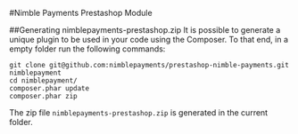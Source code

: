 #Nimble Payments Prestashop Module

##Generating nimblepayments-prestashop.zip
It is possible to generate a unique plugin to be used in your code using the Composer. To that end, in a empty folder run the following commands:
```
git clone git@github.com:nimblepayments/prestashop-nimble-payments.git nimblepayment
cd nimblepayment/
composer.phar update
composer.phar zip
```
The zip file ```nimblepayments-prestashop.zip``` is generated in the current folder.
